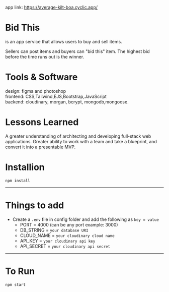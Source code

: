 app link: https://average-kilt-boa.cyclic.app/

<h1>Bid This</h1>
is an app service that allows users to buy and sell items.

Sellers can post items and buyers can "bid this" item. 
The highest bid before the time runs out is the winner.


<h1>Tools & Software</h1>

<section>design: figma and photoshop </section>
<section>frontend: CSS,Tailwind,EJS,Bootstrap,JavaScript</section>
<section>backend: cloudinary, morgan, bcrypt, mongodb,mongoose.</section>

<h1>Lessons Learned</h1>
<section>A greater understanding of architecting and developing full-stack web applications. Greater ability to work with a team and take a blueprint, and convert it into a presentable MVP.</section>


# Installion

`npm install`

---

# Things to add

- Create a `.env` file in config folder and add the following as `key = value`
  - PORT = 4000 (can be any port example: 3000)
  - DB_STRING = `your database URI`
  - CLOUD_NAME = `your cloudinary cloud name`
  - API_KEY = `your cloudinary api key`
  - API_SECRET = `your cloudinary api secret`

---

# To Run

`npm start`

